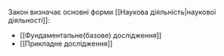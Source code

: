 Закон визначає основні форми [[Наукова діяльність|наукової діяльності]]:
- [[Фундаментальне(базове) дослідження]]
- [[Прикладне дослідження]]